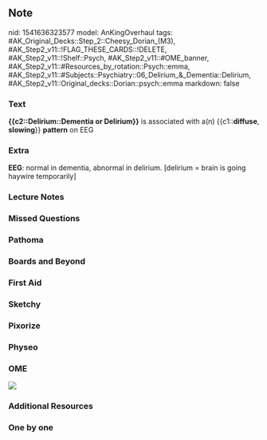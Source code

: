 ## Note
nid: 1541636323577
model: AnKingOverhaul
tags: #AK_Original_Decks::Step_2::Cheesy_Dorian_(M3), #AK_Step2_v11::!FLAG_THESE_CARDS::!DELETE, #AK_Step2_v11::!Shelf::Psych, #AK_Step2_v11::#OME_banner, #AK_Step2_v11::#Resources_by_rotation::Psych::emma, #AK_Step2_v11::#Subjects::Psychiatry::06_Delirium_&_Dementia::Delirium, #AK_Step2_v11::Original_decks::Dorian::psych::emma
markdown: false

### Text
<b>{{c2::Delirium::Dementia or Delirium}}</b> is associated with
a(n) {{c1::<b>diffuse</b>, <b>slowing</b>}} <b>pattern</b> on EEG

### Extra
<b>EEG</b>: normal in dementia, abnormal in delirium. [delirium =
brain is going haywire temporarily]

### Lecture Notes


### Missed Questions


### Pathoma


### Boards and Beyond


### First Aid


### Sketchy


### Pixorize


### Physeo


### OME
<div class="ome-widget">
  <a href="https://onlinemeded.org?ref=anki"><img src=
  "_OME_AnkiFlashcards_General_3.png"></a>
</div>

### Additional Resources


### One by one

